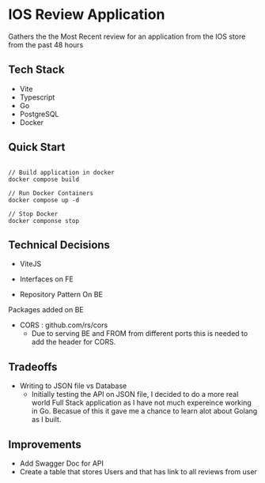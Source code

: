 # IOS Review Application
 
 Gathers the the Most Recent review for an application from the IOS store from the past 48 hours

## Tech Stack
- Vite
- Typescript
- Go
- PostgreSQL
- Docker

## Quick Start
```

// Build application in docker
docker compose build

// Run Docker Containers
docker compose up -d

// Stop Docker
docker componse stop

```
## Technical Decisions

- ViteJS
- Interfaces on FE

- Repository Pattern On BE


Packages added on BE
- CORS : github.com/rs/cors
    - Due to serving BE and FROM from different ports this is needed to add the header for CORS.

## Tradeoffs

- Writing to JSON file vs Database
    - Initially testing the API on JSON file, I decided to do a more real world Full Stack application as I have not much expereince working in Go. Becasue of this it gave me a chance to learn alot about Golang as I built.


## Improvements

- Add Swagger Doc for API
- Create a table that stores Users and that has link to all reviews from user